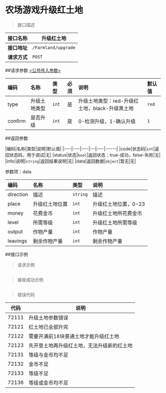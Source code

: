 # 农场游戏升级红土地

>接口描述

| 接口名称 | 升级红土地 |
|----------|--------|
|**接口地址**|```/Farmland/upgrade```|
|**请求方式**|```POST```|

##请求参数
[<公共传入参数>](../README.md)  

|编码|名称|类型|必须|说明|默认值|
|:---|:---|:---|:--:|:---|:-----|
|type|升级土地类型|```int```|是|升级土地类型：red-升级红土地，black-升级黑土地|```red```|
|confirm|是否升级|```int```|是|0-检测升级，1-确认升级|```1```|

##返回参数

|编码|名称|类型|说明|默认值|
|:---|:---|:---|:--|:---|:-----|
|code|状态码|```int```|返回状态码，用于调试|无|
|status|状态|```bool```|返回状态：true-成功，false-失败|无|
|info|说明|```string```|返回结果说明|无|
|data|返回数据|```object```|暂无|无|

参数项：data

|编码 |名称|类型|说明|
|:----|:---|:---|:---|
|direction|描述|```string```|描述|
|place|升级红土地位置|```int```|升级红土地位置，0-23|
|money|花费金币|```int```|升级红土地所花费金币|
|level|所需等级|```int```|升级红土地所需等级|
|output|作物产量|```int```|作物产量|
|leavings|剩余作物产量|```int```|剩余作物产量|

##接口示例

>请求示例

```

```

>接收成功示例

```

```

>错误代码

|代码|说明|
|----|----|
|72111|升级土地参数错误|
|72121|红土地已全部升完|
|72122|需要开满前18块普通土地才能升级红土地|
|72123|先开垦土地再升级红土地，无法升级新的红土地|
|72131|等级与金币均不足|
|72132|金币不足|
|72133|等级不足|
|72136|等级或金币均不足|